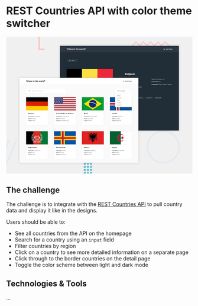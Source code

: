 # REST Countries API with color theme switcher

![Design preview for the REST Countries API with color theme switcher coding challenge](./desktop-preview.jpg)

## The challenge

The challenge is to integrate with the [REST Countries API](https://restcountries.com) to pull country data and display it like in the designs.

Users should be able to:

- See all countries from the API on the homepage
- Search for a country using an `input` field
- Filter countries by region
- Click on a country to see more detailed information on a separate page
- Click through to the border countries on the detail page
- Toggle the color scheme between light and dark mode

## Technologies & Tools

...

